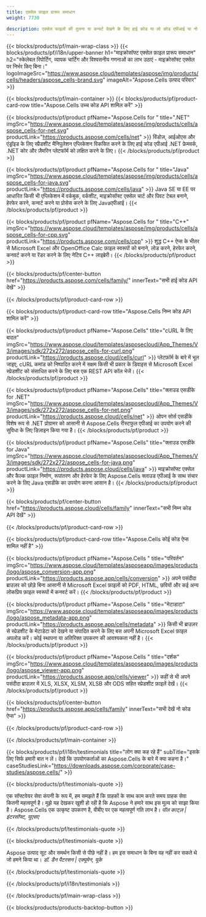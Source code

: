 ```yaml
---
title: एक्सेल फ़ाइल प्रारूप समाधान
weight: 7730

description: एक्सेल फाइलों की तुलना या कन्वर्ट देखने के लिए हाई कोड या लो कोड एपीआई या नो कोड एप्स का उपयोग करके एक्सेल फाइल मैनिपुलेशन एप्लिकेशन बनाएं।
---
```

{{< blocks/products/pf/main-wrap-class >}}
{{< blocks/products/pf/i18n/upper-banner h1="माइक्रोसॉफ्ट एक्सेल फ़ाइल प्रारूप समाधान" h2="स्केलेबल रिपोर्टिंग, व्यापक चार्टिंग और विश्वसनीय गणनाओं का लाभ उठाएं - माइक्रोसॉफ्ट एक्सेल पर निर्भर किए बिना।" logoImageSrc="https://www.aspose.cloud/templates/aspose/img/products/cells/headers/aspose_cells-brand.svg" imageAlt="Aspose.Cells उत्पाद परिवार" >}}

{{< blocks/products/pf/main-container >}}
{{< blocks/products/pf/product-card-row title="Aspose.Cells उच्च कोड API शामिल करें" >}}

{{< blocks/products/pf/product pfName="Aspose.Cells for " title=".NET" imgSrc="https://www.aspose.cloud/templates/aspose/img/products/cells/aspose_cells-for-net.svg" productLink="https://products.aspose.com/cells/net" >}}
विंडोज़, आईओएस और एंड्रॉइड के लिए स्प्रैडशीट मैनिपुलेशन एप्लिकेशन विकसित करने के लिए हाई कोड एपीआई .NET फ्रेमवर्क, .NET कोर और ज़ैमरिन प्लेटफॉर्म को लक्षित करने के लिए।
{{< /blocks/products/pf/product >}}

{{< blocks/products/pf/product pfName="Aspose.Cells for " title="Java" imgSrc="https://www.aspose.cloud/templates/aspose/img/products/cells/aspose_cells-for-java.svg" productLink="https://products.aspose.com/cells/java" >}}
Java SE या EE पर आधारित किसी भी एप्लिकेशन में वर्कबुक, वर्कशीट, माइक्रोसॉफ्ट एक्सेल चार्ट और पिवट टेबल बनाने, हेरफेर करने, कन्वर्ट करने या प्रोसेस करने के लिए Javaएपीआई।
{{< /blocks/products/pf/product >}}

{{< blocks/products/pf/product pfName="Aspose.Cells for " title="C++" imgSrc="https://www.aspose.cloud/templates/aspose/img/products/cells/aspose_cells-for-cpp.svg" productLink="https://products.aspose.com/cells/cpp" >}}
शुद्ध C++ ऐप्स के भीतर से Microsoft Excel और OpenOffice Calc फ़ाइल स्वरूपों को बनाने, लोड करने, हेरफेर करने, कनवर्ट करने या रेंडर करने के लिए नेटिव C++ लाइब्रेरी।
{{< /blocks/products/pf/product >}}

{{< blocks/products/pf/center-button href="https://products.aspose.com/cells/family/" innerText="सभी हाई कोड API देखें" >}}

{{< /blocks/products/pf/product-card-row >}}

{{< blocks/products/pf/product-card-row title="Aspose.Cells निम्न कोड API शामिल करें" >}}

{{< blocks/products/pf/product pfName="Aspose.Cells" title="cURL के लिए बादल" imgSrc="https://www.aspose.cloud/templates/asposecloud/App_Themes/V3/images/sdk/272x272/aspose_cells-for-curl.png" productLink="https://products.aspose.cloud/cells/curl" >}}
प्लेटफ़ॉर्म के बारे में भूल जाइए, cURL कमांड को निष्पादित करने में सक्षम किसी भी प्रकार के डिवाइस से Microsoft Excel स्प्रेडशीट को संसाधित करने के लिए बस एक REST API कॉल भेजें।
{{< /blocks/products/pf/product >}}

{{< blocks/products/pf/product pfName="Aspose.Cells" title="क्लाउड एसडीके for .NET" imgSrc="https://www.aspose.cloud/templates/asposecloud/App_Themes/V3/images/sdk/272x272/aspose_cells-for-net.png" productLink="https://products.aspose.cloud/cells/net" >}}
ओपन सोर्स एसडीके विशेष रूप से .NET प्रोग्रामर को आसानी से Aspose.Cells रीस्टफुल एपीआई का उपयोग करने की सुविधा के लिए डिज़ाइन किया गया है।
{{< /blocks/products/pf/product >}}

{{< blocks/products/pf/product pfName="Aspose.Cells" title="क्लाउड एसडीके for Java" imgSrc="https://www.aspose.cloud/templates/asposecloud/App_Themes/V3/images/sdk/272x272/aspose_cells-for-java.png" productLink="https://products.aspose.cloud/cells/java" >}}
माइक्रोसॉफ्ट एक्सेल और कैल्क फ़ाइल निर्माण, रूपांतरण और हेरफेर के लिए Aspose.Cells क्लाउड एपीआई के साथ संचार करने के लिए Java एसडीके का उपयोग करना आसान है।
{{< /blocks/products/pf/product >}}

{{< blocks/products/pf/center-button href="https://products.aspose.cloud/cells/family" innerText="सभी निम्न कोड API देखें" >}}

{{< /blocks/products/pf/product-card-row >}}

{{< blocks/products/pf/product-card-row title="Aspose.Cells कोई कोड ऐप्स शामिल नहीं है" >}}

{{< blocks/products/pf/product pfName="Aspose.Cells " title="परिवर्तन" imgSrc="https://www.aspose.cloud/templates/asposeapp/images/products/logo/aspose_conversion-app.png" productLink="https://products.aspose.app/cells/conversion" >}}
अपने पसंदीदा ब्राउज़र को छोड़े बिना आसानी से Microsoft Excel फ़ाइलों को PDF, HTML, छवियों और कई अन्य लोकप्रिय फ़ाइल स्वरूपों में कनवर्ट करें।
{{< /blocks/products/pf/product >}}

{{< blocks/products/pf/product pfName="Aspose.Cells " title="मेटाडाटा" imgSrc="https://www.aspose.cloud/templates/asposeapp/images/products/logo/aspose_metadata-app.png" productLink="https://products.aspose.app/cells/metadata" >}}
किसी भी ब्राउज़र से स्प्रेडशीट के मेटाडेटा को देखने या संपादित करने के लिए बस अपनी Microsoft Excel फ़ाइल अपलोड करें। कोई स्थापना या अतिरिक्त उपकरण की आवश्यकता नहीं है। 
{{< /blocks/products/pf/product >}}

{{< blocks/products/pf/product pfName="Aspose.Cells " title="दर्शक" imgSrc="https://www.aspose.cloud/templates/asposeapp/images/products/logo/aspose_viewer-app.png" productLink="https://products.aspose.app/cells/viewer" >}}
कहीं से भी अपने पसंदीदा ब्राउज़र में XLS, XLSX, XLSM, XLSB और ODS सहित स्प्रेडशीट फ़ाइलें देखें।
{{< /blocks/products/pf/product >}}

{{< blocks/products/pf/center-button href="https://products.aspose.app/cells/family" innerText="सभी देखें नो कोड ऐप्स" >}}

{{< /blocks/products/pf/product-card-row >}}

{{< /blocks/products/pf/main-container >}}

{{< blocks/products/pf/i18n/testimonials title="लोग क्या कह रहे हैं" subTitle="इसके लिए सिर्फ हमारी बात न लें। देखें कि उपयोगकर्ताओं का Aspose.Cells के बारे में क्या कहना है।" caseStudiesLink="https://downloads.aspose.com/corporate/case-studies/aspose.cells/" >}}

{{< blocks/products/pf/testimonials-quote >}}
<p class="first">
 एक सॉफ्टवेयर सेवा कंपनी के रूप में, हम समझते हैं कि ग्राहकों के साथ काम करते समय ग्राहक सेवा कितनी महत्वपूर्ण है। मुझे यह देखकर खुशी हो रही है कि Aspose ने हमारे साथ इस मूल्य को साझा किया है। Aspose.Cells एक उत्कृष्ट उपकरण है, वीबीए पर एक महत्वपूर्ण गति लाभ है।
 <em>
  पॉल काट्ज़ | इंटरसॉफ्ट, यूएसए
 </em>
</p>

{{< /blocks/products/pf/testimonials-quote >}}

{{< blocks/products/pf/testimonials-quote >}}
<p class="second">
 Aspose उत्पाद सूट और समर्थन किसी से पीछे नहीं है। हम इस समाधान के बिना वह नहीं कर सकते थे जो हमने किया था।
 <em>
  डॉ. डैन पैटरसन | एक्यूमेन, यूके
 </em>
</p>

{{< /blocks/products/pf/testimonials-quote >}}

{{< /blocks/products/pf/i18n/testimonials >}}

{{< /blocks/products/pf/main-wrap-class >}}

{{< blocks/products/products-backtop-button >}}
